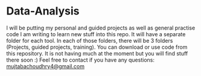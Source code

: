 # Data-Analysis
I will be putting my personal and guided projects as well as general practise code I am writing to learn new stuff into this repo. It will have a separate folder for each tool. In each of those folders, there will be 3 folders (Projects, guided projects, training). You can download or use code from this repository.
It is not having much at the moment but you will find stuff there soon :)
Feel free to contact if you have any questions: mujtabachoudhry4@gmail.com
